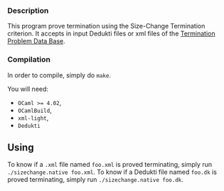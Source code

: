 ### Description

This program prove termination using the Size-Change Termination criterion.
It accepts in input Dedukti files or xml files of the [Termination Problem Data Base](http://cl2-informatik.uibk.ac.at/mercurial.cgi/TPDB).

### Compilation

In order to compile, simply do `make`.

You will need:
 - `OCaml >= 4.02`,
 - `OCamlBuild`,
 - `xml-light`,
 - `Dedukti`

## Using

To know if a `.xml` file named `foo.xml` is proved terminating, simply run `./sizechange.native foo.xml`.
To know if a Dedukti file named `foo.dk` is proved terminating, simply run `./sizechange.native foo.dk`.
